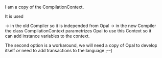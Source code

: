 I am a copy of the CompilationContext.It is used-> in the old Compiler so it is independed from Opal-> in the new Compiler the class CompilationContext parametrizes Opal to use this Context so it can add instance variables to the context.The second option is a workaround, we will need a copy of Opal to develop itself *or* need to add transactions to the language ;--)